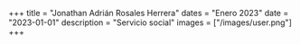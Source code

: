 +++
title = "Jonathan Adrián Rosales Herrera"
dates = "Enero 2023"
date = "2023-01-01"
description = "Servicio social"
images = ["/images/user.png"]
+++
